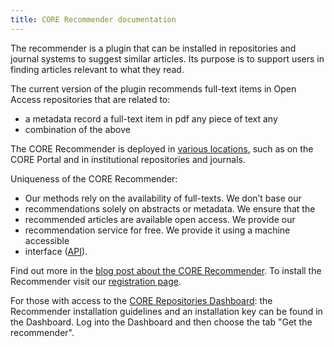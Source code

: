 ```yaml
---
title: CORE Recommender documentation
---
```

The recommender is a plugin that can be installed in repositories and journal
systems to suggest similar articles. Its purpose is to support users in
finding articles relevant to what they read.

The current version of the plugin recommends full-text items in Open Access
repositories that are related to:

* a metadata record a full-text item in pdf any piece of text any
* combination of the above

The CORE Recommender is deployed in [various locations](endorsements#locations),
such as on the CORE Portal and in institutional repositories and journals.

Uniqueness of the CORE Recommender:

* Our methods rely on the availability of full-texts. We don’t base our
* recommendations solely on abstracts or metadata. We ensure that the
* recommended articles are available open access. We provide our
* recommendation service for free. We provide it using a machine accessible
* interface ([API](~api)).

Find out more in the [blog post about the CORE Recommender][recommender-blog-post].
To install the Recommender visit our [registration page](/recommender/register).

For those with access to the [CORE Repositories Dashboard](services#dashboard):
the Recommender installation guidelines and an installation key can be found in
the Dashboard. Log into the Dashboard and then choose the tab "Get the recommender".

[recommender-blog-post]: https://blog.core.ac.uk/2016/10/04/core-recommender/
